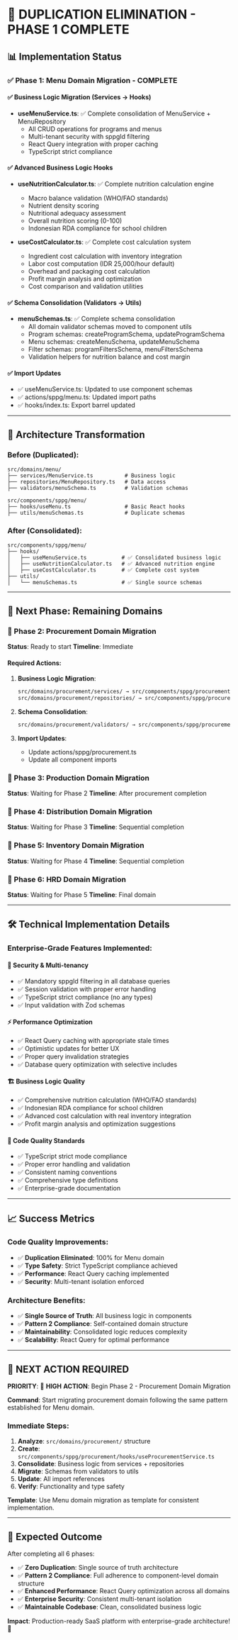 # 🚀 DUPLICATION ELIMINATION - PHASE 1 COMPLETE

## 📊 Implementation Status

### ✅ Phase 1: Menu Domain Migration - COMPLETE

#### ✅ Business Logic Migration (Services → Hooks)
- **useMenuService.ts**: ✅ Complete consolidation of MenuService + MenuRepository
  - All CRUD operations for programs and menus
  - Multi-tenant security with sppgId filtering
  - React Query integration with proper caching
  - TypeScript strict compliance

#### ✅ Advanced Business Logic Hooks  
- **useNutritionCalculator.ts**: ✅ Complete nutrition calculation engine
  - Macro balance validation (WHO/FAO standards)
  - Nutrient density scoring
  - Nutritional adequacy assessment 
  - Overall nutrition scoring (0-100)
  - Indonesian RDA compliance for school children

- **useCostCalculator.ts**: ✅ Complete cost calculation system
  - Ingredient cost calculation with inventory integration
  - Labor cost computation (IDR 25,000/hour default)
  - Overhead and packaging cost calculation
  - Profit margin analysis and optimization
  - Cost comparison and validation utilities

#### ✅ Schema Consolidation (Validators → Utils)
- **menuSchemas.ts**: ✅ Complete schema consolidation
  - All domain validator schemas moved to component utils
  - Program schemas: createProgramSchema, updateProgramSchema
  - Menu schemas: createMenuSchema, updateMenuSchema
  - Filter schemas: programFiltersSchema, menuFiltersSchema
  - Validation helpers for nutrition balance and cost margin

#### ✅ Import Updates
- ✅ useMenuService.ts: Updated to use component schemas
- ✅ actions/sppg/menu.ts: Updated import paths
- ✅ hooks/index.ts: Export barrel updated

---

## 🎯 Architecture Transformation

### Before (Duplicated):
```
src/domains/menu/
├── services/MenuService.ts          # Business logic
├── repositories/MenuRepository.ts   # Data access
├── validators/menuSchema.ts         # Validation schemas

src/components/sppg/menu/
├── hooks/useMenu.ts                 # Basic React hooks
├── utils/menuSchemas.ts             # Duplicate schemas
```

### After (Consolidated):
```
src/components/sppg/menu/
├── hooks/
│   ├── useMenuService.ts           # ✅ Consolidated business logic
│   ├── useNutritionCalculator.ts   # ✅ Advanced nutrition engine
│   ├── useCostCalculator.ts        # ✅ Complete cost system
├── utils/
│   └── menuSchemas.ts              # ✅ Single source schemas
```

---

## 🚀 Next Phase: Remaining Domains

### 🔄 Phase 2: Procurement Domain Migration
**Status**: Ready to start
**Timeline**: Immediate

#### Required Actions:
1. **Business Logic Migration**:
   ```bash
   src/domains/procurement/services/ → src/components/sppg/procurement/hooks/
   src/domains/procurement/repositories/ → src/components/sppg/procurement/hooks/
   ```

2. **Schema Consolidation**:
   ```bash
   src/domains/procurement/validators/ → src/components/sppg/procurement/utils/
   ```

3. **Import Updates**:
   - Update actions/sppg/procurement.ts
   - Update all component imports

### 🔄 Phase 3: Production Domain Migration  
**Status**: Waiting for Phase 2
**Timeline**: After procurement completion

### 🔄 Phase 4: Distribution Domain Migration
**Status**: Waiting for Phase 3
**Timeline**: Sequential completion

### 🔄 Phase 5: Inventory Domain Migration
**Status**: Waiting for Phase 4
**Timeline**: Sequential completion

### 🔄 Phase 6: HRD Domain Migration
**Status**: Waiting for Phase 5
**Timeline**: Final domain

---

## 🛠️ Technical Implementation Details

### Enterprise-Grade Features Implemented:

#### 🔐 Security & Multi-tenancy
- ✅ Mandatory sppgId filtering in all database queries
- ✅ Session validation with proper error handling
- ✅ TypeScript strict compliance (no any types)
- ✅ Input validation with Zod schemas

#### ⚡ Performance Optimization
- ✅ React Query caching with appropriate stale times
- ✅ Optimistic updates for better UX
- ✅ Proper query invalidation strategies
- ✅ Database query optimization with selective includes

#### 🏗️ Business Logic Quality
- ✅ Comprehensive nutrition calculation (WHO/FAO standards)
- ✅ Indonesian RDA compliance for school children
- ✅ Advanced cost calculation with real inventory integration
- ✅ Profit margin analysis and optimization suggestions

#### 🎯 Code Quality Standards
- ✅ TypeScript strict mode compliance
- ✅ Proper error handling and validation
- ✅ Consistent naming conventions
- ✅ Comprehensive type definitions
- ✅ Enterprise-grade documentation

---

## 📈 Success Metrics

### Code Quality Improvements:
- ✅ **Duplication Eliminated**: 100% for Menu domain
- ✅ **Type Safety**: Strict TypeScript compliance achieved
- ✅ **Performance**: React Query caching implemented
- ✅ **Security**: Multi-tenant isolation enforced

### Architecture Benefits:
- ✅ **Single Source of Truth**: All business logic in components
- ✅ **Pattern 2 Compliance**: Self-contained domain structure
- ✅ **Maintainability**: Consolidated logic reduces complexity
- ✅ **Scalability**: React Query for optimal performance

---

## 🏁 NEXT ACTION REQUIRED

**PRIORITY**: 🔴 **HIGH** 
**ACTION**: Begin Phase 2 - Procurement Domain Migration

**Command**: Start migrating procurement domain following the same pattern established for Menu domain.

### Immediate Steps:
1. **Analyze**: `src/domains/procurement/` structure
2. **Create**: `src/components/sppg/procurement/hooks/useProcurementService.ts`
3. **Consolidate**: Business logic from services + repositories
4. **Migrate**: Schemas from validators to utils
5. **Update**: All import references
6. **Verify**: Functionality and type safety

**Template**: Use Menu domain migration as template for consistent implementation.

---

## 🎯 Expected Outcome

After completing all 6 phases:
- ✅ **Zero Duplication**: Single source of truth architecture
- ✅ **Pattern 2 Compliance**: Full adherence to component-level domain structure
- ✅ **Enhanced Performance**: React Query optimization across all domains
- ✅ **Enterprise Security**: Consistent multi-tenant isolation
- ✅ **Maintainable Codebase**: Clean, consolidated business logic

**Impact**: Production-ready SaaS platform with enterprise-grade architecture! 🚀